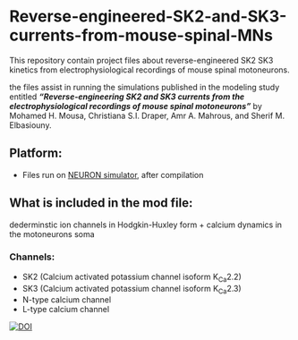 # Reverse-engineered-SK2-and-SK3-currents-from-mouse-spinal-MNs
This repository contain project files about reverse-engineered SK2 SK3 kinetics from electrophysiological recordings of mouse spinal motoneurons.

the files assist in running the simulations published in the modeling study entitled <b><i>“Reverse-engineering SK2 and SK3 currents from the electrophysiological recordings of mouse spinal motoneurons”</i></b> by Mohamed H. Mousa, Christiana S.I. Draper, Amr A. Mahrous, and Sherif M. Elbasiouny.

## Platform:
* Files run on [NEURON simulator](https://neuron.yale.edu/neuron/what_is_neuron), after compilation

## What is included in the mod file:
dederminstic ion channels in Hodgkin-Huxley form + calcium dynamics in the motoneurons soma
### Channels:
* SK2 (Calcium activated potassium channel isoform K<sub>Ca</sub>2.2)
* SK3 (Calcium activated potassium channel isoform K<sub>Ca</sub>2.3)
* N-type calcium channel
* L-type calcium channel





[![DOI](https://zenodo.org/badge/285072673.svg)](https://zenodo.org/badge/latestdoi/285072673)


